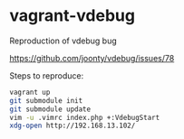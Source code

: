 vagrant-vdebug
==============

Reproduction of vdebug bug

https://github.com/joonty/vdebug/issues/78

Steps to reproduce:

```sh
vagrant up
git submodule init
git submodule update
vim -u .vimrc index.php +:VdebugStart
xdg-open http://192.168.13.102/
```
